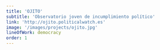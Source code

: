 ```yaml
---
title: 'OJITO'
subtitle: 'Observatorio joven de incumplimiento político'
link: 'http://ojito.politicalwatch.es'
image: '/images/projects/ojito.jpg'
lineOfWork: democracy
order: 1
---
```

